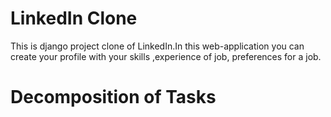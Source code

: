 # LinkedIn Clone



This is django project clone of LinkedIn.In this web-application you can create your profile with your skills ,experience of job, preferences for a job.

# Decomposition of Tasks


